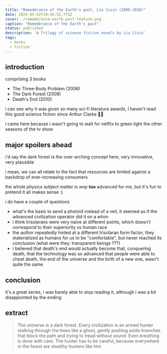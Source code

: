 ```yaml
---
title: "Remembrance of the Earth's past, Liu Cixin (2006-2010)"
date: 2024-05-02T19:45:52.775Z
cover: ./remembrance-earth-past-feature.png
caption: "Remembrance of the Earth's past"
status: published
description: 'A Trilogy of science fiction novels by Liu Cixin'
tags:
  - books
  - fiction
---
```


## introduction

comprising 3 books

- The Three-Body Problem (2006)
- The Dark Forest (2008)
- Death's End (2010)

i can see why it was given so many sci-fi literature awards, I haven't read this good science fiction since Arthur Clarke 🤷‍♂️

i came here because i wasn't going to wait for netflix to green light the other seasons of the tv show

## major spoilers ahead

i'd say the dark forest is the over-arching concept here, very innovative, very plausible

i mean, we can all relate to the fact that resources are limited against a backdrop of ever-increasing consumers

the whole physics subject matter is _way_ **too** advanced for me, but it's fun to pretend it all makes sense :)

i do have a couple of questions

- what's the basis to send a photoid instead of a veil, it seemed as if the advanced civilization operator did it on a whim
- i think trisolarans were very naive at different points, which doesn't correspond to their superiority vs human race
- the author repeatedly hinted at a different trisolaran form factor, they materialized as humans for us to be "comfortable", but never reached its conclusion (what were they: transparent beings ???)
- i believed that death's end would actually become that, conquering death, that the technology was so advanced that people were able to cheat death, the end of the universe and the birth of a new one, wasn't quite the same

## conclusion

it's a great series, i was barely able to stop reading it, although i was a bit disappointed by the ending

## extract

> The universe is a dark forest. Every civilization is an armed hunter stalking through the trees like a ghost, gently pushing aside branches that block the path and trying to tread without sound. Even breathing is done with care. The hunter has to be careful, because everywhere in the forest are stealthy hunters like him
